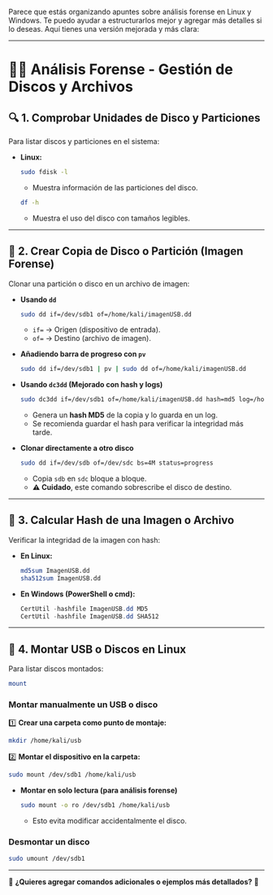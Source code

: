 Parece que estás organizando apuntes sobre análisis forense en Linux y Windows. Te puedo ayudar a estructurarlos mejor y agregar más detalles si lo deseas. Aquí tienes una versión mejorada y más clara:  

---

# 🕵️‍♂️ **Análisis Forense - Gestión de Discos y Archivos**  

## 🔍 **1. Comprobar Unidades de Disco y Particiones**  
Para listar discos y particiones en el sistema:  

- **Linux:**  
  ```bash
  sudo fdisk -l
  ```
  - Muestra información de las particiones del disco.  

  ```bash
  df -h
  ```
  - Muestra el uso del disco con tamaños legibles.  

---

## 📀 **2. Crear Copia de Disco o Partición (Imagen Forense)**  
Clonar una partición o disco en un archivo de imagen:  

- **Usando `dd`**  
  ```bash
  sudo dd if=/dev/sdb1 of=/home/kali/imagenUSB.dd
  ```
  - `if=` → Origen (dispositivo de entrada).  
  - `of=` → Destino (archivo de imagen).  

- **Añadiendo barra de progreso con `pv`**  
  ```bash
  sudo dd if=/dev/sdb1 | pv | sudo dd of=/home/kali/imagenUSB.dd
  ```

- **Usando `dc3dd` (Mejorado con hash y logs)**  
  ```bash
  sudo dc3dd if=/dev/sdb1 of=/home/kali/imagenUSB.dd hash=md5 log=/home/kali/log_hash.txt
  ```
  - Genera un **hash MD5** de la copia y lo guarda en un log.  
  - Se recomienda guardar el hash para verificar la integridad más tarde.  

- **Clonar directamente a otro disco**  
  ```bash
  sudo dd if=/dev/sdb of=/dev/sdc bs=4M status=progress
  ```
  - Copia `sdb` en `sdc` bloque a bloque.  
  - **⚠️ Cuidado**, este comando sobrescribe el disco de destino.  

---

## 🔑 **3. Calcular Hash de una Imagen o Archivo**  
Verificar la integridad de la imagen con hash:  

- **En Linux:**  
  ```bash
  md5sum ImagenUSB.dd
  sha512sum ImagenUSB.dd
  ```

- **En Windows (PowerShell o cmd):**  
  ```powershell
  CertUtil -hashfile ImagenUSB.dd MD5
  CertUtil -hashfile ImagenUSB.dd SHA512
  ```

---

## 🔗 **4. Montar USB o Discos en Linux**  
Para listar discos montados:  
```bash
mount
```

### **Montar manualmente un USB o disco**  
1️⃣ **Crear una carpeta como punto de montaje:**  
```bash
mkdir /home/kali/usb
```
2️⃣ **Montar el dispositivo en la carpeta:**  
```bash
sudo mount /dev/sdb1 /home/kali/usb
```

- **Montar en solo lectura (para análisis forense)**  
  ```bash
  sudo mount -o ro /dev/sdb1 /home/kali/usb
  ```
  - Esto evita modificar accidentalmente el disco.  

### **Desmontar un disco**  
```bash
sudo umount /dev/sdb1
```

---

🔹 **¿Quieres agregar comandos adicionales o ejemplos más detallados?** 🚀
